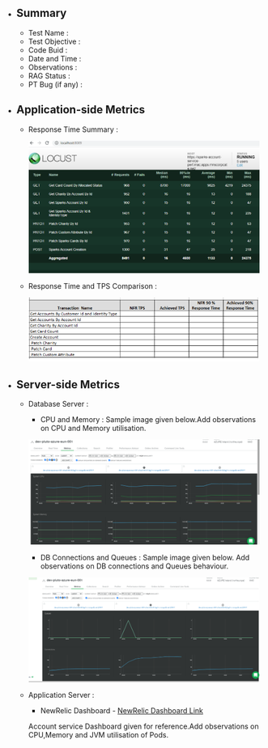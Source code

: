 - ## Summary
    - Test Name :
    - Test Objective :
    - Code Buid :
    - Date and Time :
    - Observations :
    - RAG Status :
    - PT Bug (if any) : 
 - ## Application-side Metrics
   - Response Time Summary :   
     
       ![Response Time - Summary](./Images/ResponseTime_Summary_TestName_BuildName_DataeandTime.PNG) 
       
   - Response Time and TPS Comparison :
    
      ![Response Time and TPS - Comparison](./Images/TPSandResponseTime_Comparison_TestName_BuildName_DataeandTime.png) 
     

 - ## Server-side Metrics 
   - Database Server :
     - CPU and Memory : Sample image given below.Add observations on CPU and Memory utilisation.
      
      ![Mongo DB CPU and Memory - Sample Image](./Images/MongoDB_Perf_TestName_BuildNo_CPUandMemory_DateandTime.png)
      
     - DB Connections and Queues : Sample image given below. Add observations on DB connections and Queues behaviour. 
     
      ![Mongo DB Connections and Queues - Sample Image](./Images/MongoDB_Perf_TestName_BuildNo_QueuesandConnections_DateandTime.png)
      
   - Application Server  :
       - NewRelic Dashboard - [NewRelic Dashboard Link](https://one.nr/0znQxNe4dRV) 
       
        Account service Dashboard given for reference.Add observations on CPU,Memory and JVM utilisation of Pods.

